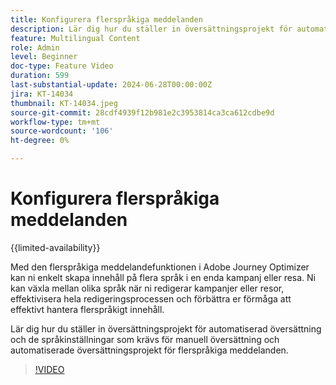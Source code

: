 ```yaml
---
title: Konfigurera flerspråkiga meddelanden
description: Lär dig hur du ställer in översättningsprojekt för automatiserad översättning och de språkinställningar som krävs för manuell översättning och automatiserade översättningsprojekt för flerspråkiga meddelanden.
feature: Multilingual Content
role: Admin
level: Beginner
doc-type: Feature Video
duration: 599
last-substantial-update: 2024-06-28T00:00:00Z
jira: KT-14034
thumbnail: KT-14034.jpeg
source-git-commit: 28cdf4939f12b981e2c3953814ca3ca612cdbe9d
workflow-type: tm+mt
source-wordcount: '106'
ht-degree: 0%

---
```



# Konfigurera flerspråkiga meddelanden

{{limited-availability}}

Med den flerspråkiga meddelandefunktionen i Adobe Journey Optimizer kan ni enkelt skapa innehåll på flera språk i en enda kampanj eller resa. Ni kan växla mellan olika språk när ni redigerar kampanjer eller resor, effektivisera hela redigeringsprocessen och förbättra er förmåga att effektivt hantera flerspråkigt innehåll.

Lär dig hur du ställer in översättningsprojekt för automatiserad översättning och de språkinställningar som krävs för manuell översättning och automatiserade översättningsprojekt för flerspråkiga meddelanden.
 
>[!VIDEO](https://video.tv.adobe.com/v/3453547/?learn=on&captions=swe)
